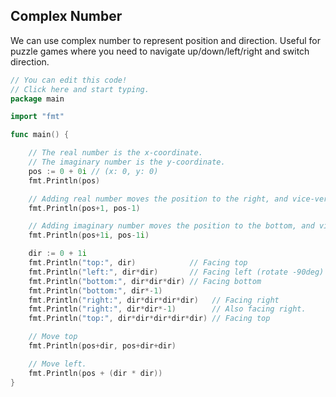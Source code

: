 
## Complex Number

We can use complex number to represent position and direction. Useful for puzzle games where you need to navigate up/down/left/right and switch direction.

```go
// You can edit this code!
// Click here and start typing.
package main

import "fmt"

func main() {

	// The real number is the x-coordinate.
	// The imaginary number is the y-coordinate.
	pos := 0 + 0i // (x: 0, y: 0)
	fmt.Println(pos)

	// Adding real number moves the position to the right, and vice-versa.
	fmt.Println(pos+1, pos-1)

	// Adding imaginary number moves the position to the bottom, and vice-versa.
	fmt.Println(pos+1i, pos-1i)

	dir := 0 + 1i
	fmt.Println("top:", dir)            // Facing top
	fmt.Println("left:", dir*dir)       // Facing left (rotate -90deg)
	fmt.Println("bottom:", dir*dir*dir) // Facing bottom
	fmt.Println("bottom:", dir*-1)
	fmt.Println("right:", dir*dir*dir*dir)   // Facing right
	fmt.Println("right:", dir*dir*-1)        // Also facing right.
	fmt.Println("top:", dir*dir*dir*dir*dir) // Facing top

	// Move top
	fmt.Println(pos+dir, pos+dir+dir)

	// Move left.
	fmt.Println(pos + (dir * dir))
}
```
